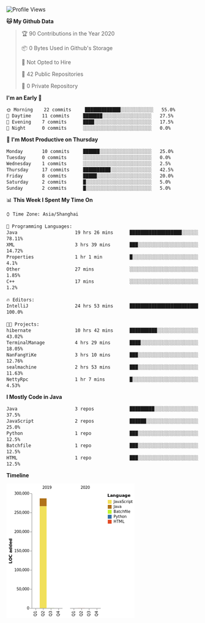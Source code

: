 <!--START_SECTION:waka-->
![Profile Views](http://img.shields.io/badge/Profile%20Views-0-blue)

**🐱 My Github Data** 

> 🏆 90 Contributions in the Year 2020
 > 
> 📦 0 Bytes Used in Github's Storage 
 > 
> 🚫 Not Opted to Hire
 > 
> 📜 42 Public Repositories
 > 
> 🔑 0 Private Repository 
 > 
**I'm an Early 🐤** 

```text
🌞 Morning    22 commits     █████████████░░░░░░░░░░░░   55.0% 
🌆 Daytime    11 commits     ███████░░░░░░░░░░░░░░░░░░   27.5% 
🌃 Evening    7 commits      ████░░░░░░░░░░░░░░░░░░░░░   17.5% 
🌙 Night      0 commits      ░░░░░░░░░░░░░░░░░░░░░░░░░   0.0%

```
📅 **I'm Most Productive on Thursday** 

```text
Monday       10 commits     ██████░░░░░░░░░░░░░░░░░░░   25.0% 
Tuesday      0 commits      ░░░░░░░░░░░░░░░░░░░░░░░░░   0.0% 
Wednesday    1 commits      ░░░░░░░░░░░░░░░░░░░░░░░░░   2.5% 
Thursday     17 commits     ██████████░░░░░░░░░░░░░░░   42.5% 
Friday       8 commits      █████░░░░░░░░░░░░░░░░░░░░   20.0% 
Saturday     2 commits      █░░░░░░░░░░░░░░░░░░░░░░░░   5.0% 
Sunday       2 commits      █░░░░░░░░░░░░░░░░░░░░░░░░   5.0%

```


📊 **This Week I Spent My Time On** 

```text
⌚︎ Time Zone: Asia/Shanghai

💬 Programming Languages: 
Java                     19 hrs 26 mins      ███████████████████░░░░░░   78.11% 
XML                      3 hrs 39 mins       ███░░░░░░░░░░░░░░░░░░░░░░   14.72% 
Properties               1 hr 1 min          █░░░░░░░░░░░░░░░░░░░░░░░░   4.1% 
Other                    27 mins             ░░░░░░░░░░░░░░░░░░░░░░░░░   1.85% 
C++                      17 mins             ░░░░░░░░░░░░░░░░░░░░░░░░░   1.2%

🔥 Editors: 
IntelliJ                 24 hrs 53 mins      █████████████████████████   100.0%

🐱‍💻 Projects: 
hibernate                10 hrs 42 mins      ██████████░░░░░░░░░░░░░░░   43.02% 
TerminalManage           4 hrs 29 mins       ████░░░░░░░░░░░░░░░░░░░░░   18.05% 
NanFangYiKe              3 hrs 10 mins       ███░░░░░░░░░░░░░░░░░░░░░░   12.76% 
sealmachine              2 hrs 53 mins       ███░░░░░░░░░░░░░░░░░░░░░░   11.63% 
NettyRpc                 1 hr 7 mins         █░░░░░░░░░░░░░░░░░░░░░░░░   4.53%

```

**I Mostly Code in Java** 

```text
Java                     3 repos             █████████░░░░░░░░░░░░░░░░   37.5% 
JavaScript               2 repos             ██████░░░░░░░░░░░░░░░░░░░   25.0% 
Python                   1 repo              ███░░░░░░░░░░░░░░░░░░░░░░   12.5% 
Batchfile                1 repo              ███░░░░░░░░░░░░░░░░░░░░░░   12.5% 
HTML                     1 repo              ███░░░░░░░░░░░░░░░░░░░░░░   12.5%

```


**Timeline**

![Chart not found](https://github.com/2720851545/2720851545/blob/master/charts/bar_graph.png) 


<!--END_SECTION:waka-->
